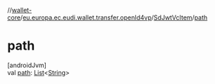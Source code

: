 //[wallet-core](../../../index.md)/[eu.europa.ec.eudi.wallet.transfer.openId4vp](../index.md)/[SdJwtVcItem](index.md)/[path](path.md)

# path

[androidJvm]\
val [path](path.md): [List](https://kotlinlang.org/api/latest/jvm/stdlib/kotlin-stdlib/kotlin.collections/-list/index.html)&lt;[String](https://kotlinlang.org/api/latest/jvm/stdlib/kotlin-stdlib/kotlin/-string/index.html)&gt;

